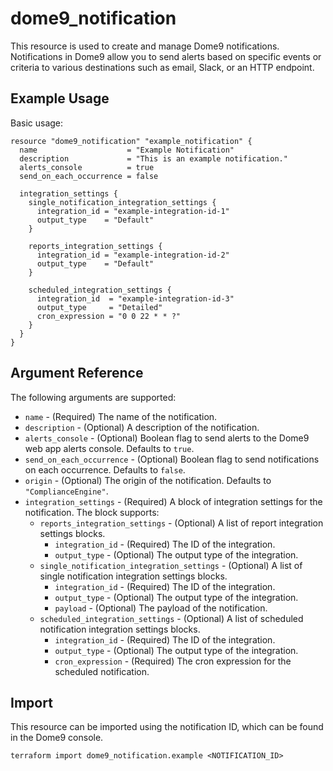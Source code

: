 ﻿---
layout: "dome9"
page_title: "Check Point CloudGuard Dome9: dome9_notification"
sidebar_current: "docs-resource-dome9-notification"
description: |- 
  Creates and manages Dome9 notifications.
---

# dome9\_notification

This resource is used to create and manage Dome9 notifications. Notifications in Dome9 allow you to send alerts based on specific events or criteria to various destinations such as email, Slack, or an HTTP endpoint.

## Example Usage

Basic usage:

```hcl
resource "dome9_notification" "example_notification" {
  name                    = "Example Notification"
  description             = "This is an example notification."
  alerts_console          = true
  send_on_each_occurrence = false

  integration_settings {
    single_notification_integration_settings {
      integration_id = "example-integration-id-1"
      output_type    = "Default"
    }

    reports_integration_settings {
      integration_id = "example-integration-id-2"
      output_type    = "Default"
    }

    scheduled_integration_settings {
      integration_id  = "example-integration-id-3"
      output_type     = "Detailed"
      cron_expression = "0 0 22 * * ?"
    }
  }
}
```

## Argument Reference

The following arguments are supported:

- `name` - (Required) The name of the notification.
- `description` - (Optional) A description of the notification.
- `alerts_console` - (Optional) Boolean flag to send alerts to the Dome9 web app alerts console. Defaults to `true`.
- `send_on_each_occurrence` - (Optional) Boolean flag to send notifications on each occurrence. Defaults to `false`.
- `origin` - (Optional) The origin of the notification. Defaults to `"ComplianceEngine"`.
- `integration_settings` - (Required) A block of integration settings for the notification. The block supports:
    - `reports_integration_settings` - (Optional) A list of report integration settings blocks.
        - `integration_id` - (Required) The ID of the integration.
        - `output_type` - (Optional) The output type of the integration.
    - `single_notification_integration_settings` - (Optional) A list of single notification integration settings blocks.
        - `integration_id` - (Required) The ID of the integration.
        - `output_type` - (Optional) The output type of the integration.
        - `payload` - (Optional) The payload of the notification.
    - `scheduled_integration_settings` - (Optional) A list of scheduled notification integration settings blocks.
        - `integration_id` - (Required) The ID of the integration.
        - `output_type` - (Optional) The output type of the integration.
        - `cron_expression` - (Required) The cron expression for the scheduled notification.
      

## Import

This resource can be imported using the notification ID, which can be found in the Dome9 console.

```shell
terraform import dome9_notification.example <NOTIFICATION_ID>